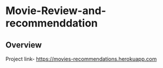 # Movie-Review-and-recommenddation

## Overview
 
Project link- https://movies-recommendations.herokuapp.com
